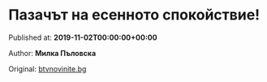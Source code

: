 
# Пазачът на есенното спокойствие!

Published at: **2019-11-02T00:00:00+00:00**

Author: **Милка Пъловска**

Original: [btvnovinite.bg](https://btvnovinite.bg/az-reporterut/priroda/pazachat-na-esennoto-spokojstvie_536653.html)


